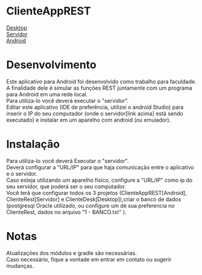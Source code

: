 # ClienteAppREST

[Desktop](https://github.com/diegodls/ClienteDesk)\
[Servidor](https://github.com/diegodls/ClienteRest)\
[Android](https://github.com/diegodls/ClienteAppREST)

# Desenvolvimento
Este aplicativo para Android foi desenvolvido como trabalho para faculdade.\
A finalidade dele é simular as funções REST juntamente com um programa para Android em uma rede local.\
Para utiliza-lo você deverá executar o "servidor".\
Editar este aplicativo (IDE de preferência, utilizei o android Studio) para
inserir o IP do seu computador (onde o servidor[link acima] está sendo executado) e instalar em um aparelho com android (ou emulador).

# Instalação
Para utiliza-lo você deverá Executar o "servidor".\
Deverá configurar a "URL/IP" para que haja comunicação entre o aplicativo e o servidor.\
Caso esteja utilizando um aparelho fisico, configure a "URL/IP" como ip do seu servidor, que poderá ser o seu computador.\
Você terá que configurar todos os 3 projetos (ClienteAppREST[Android], ClienteRest[Servidor] e ClienteDesk[Desktop]),criar o banco de dados (postgresql Oracle utilizado, ou configure um de sua preferencia no ClienteRest, dados no arquivo "1 - BANCO.txt" ).

# Notas
Atualizações dos módulos e gradle são necessárias.\
Caso necessário, fique a vontade em entrar em contato ou sugerir mudanças.
